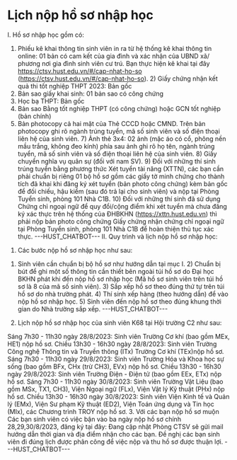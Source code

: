 # Lịch nộp hồ sơ nhập học

I. Hồ sơ nhập học gồm có:
1) Phiếu kê khai thông tin sinh viên in ra từ hệ thống kê khai thông tin online: 01 bản có cam kết của gia đình và xác nhận của UBND xã/ phương nơi gia đình sinh viên cư trú. Bạn thực hiện kê khai tại đây https://ctsv.hust.edu.vn/#/cap-nhat-ho-so (https://ctsv.hust.edu.vn/#/cap-nhat-ho-so). 2) Giấy chứng nhận kết quả thi tốt nghiệp THPT 2023: Bản gốc
3) Bản sao giấy khai sinh: 01 bản sao có công chứng
4) Học bạ THPT: Bản gốc
5) Bản sao Bằng tốt nghiệp THPT (có công chứng) hoặc GCN tốt nghiệp (bản chính)
6) Bản photocopy cả hai mặt của Thẻ CCCD hoặc CMND. Trên bản photocopy ghi rõ ngành trúng tuyển, mã số sinh viên và số điện thoại liên hệ của sinh viên. 7) Ảnh thẻ 3x4: 02 ảnh (mặc áo có cổ, phông nền mầu trắng, không đeo kính) phía sau ảnh ghi rõ họ tên, ngành trúng tuyển, mã số sinh viên và số điện thoại liên hệ của sinh viên. 8) Giấy chuyển nghĩa vụ quân sự (đối với nam SV). 9) Đối với những thí sinh trúng tuyển bằng phương thức Xét tuyển tài năng (XTTN), các bạn cần phải chuẩn bị riêng 01 bộ hồ sơ gồm các giấy tờ minh chứng cho thành tích đã khai khi đăng ký xét tuyển (bản photo công chứng) kèm bản gốc để đối chiếu, hậu kiểm (sau đó trả lại cho sinh viên) và nộp tại Phòng Tuyển sinh, phòng 101 Nhà C1B. 10) Đối với những thí sinh đã sử dụng Chứng chỉ ngoại ngữ để quy đổi/cộng điểm khi xét tuyển mà chưa đăng ký xác thực trên hệ thống của ĐHBKHN (https://xttn.hust.edu.vn) thì phải nộp bản photo công chứng Giấy chứng nhận chứng chỉ ngoại ngữ tại Phòng Tuyển sinh, phòng 101 Nhà C1B để hoàn thiện thủ tục xác thực. 
 ---HUST_CHATBOT---
II. Quy trình và lịch nộp hồ sơ nhập học:
1. Các bước nộp hồ sơ nhập học như sau:
1) Sinh viên cần chuẩn bị bộ hồ sơ như hướng dẫn tại mục I. 2) Chuẩn bị bút để ghi một số thông tin cần thiết bên ngoài túi hồ sơ do Đại học BKHN phát khi đến nộp hồ sơ nhập học (Mã hồ sơ sinh viên trên túi hồ sơ là 8 của mã số sinh viên). 3) Sắp xếp hồ sơ theo đúng thứ tự trên túi hồ sơ do nhà trường phát. 4) Thí sinh xếp hàng (theo hướng dẫn) để vào nộp hồ sơ nhập học. 5) Sinh viên đến nộp hồ sơ theo đúng khung thời gian do Nhà trường sắp xếp. 
 ---HUST_CHATBOT---
2. Lịch nộp hồ sơ nhập học của sinh viên K68 tại Hội trường C2 như sau:

Sáng 7h30 - 11h30 ngày 28/8/2023: Sinh viên Trường Cơ khí (bao gồm MEx, HE1) nộp hồ sơ. Chiều 13h30 - 16h30 ngày 28/8/2023: Sinh viên Trường Công nghệ Thông tin và Truyền thông (ITx) Trường Cơ khí (TEx)nộp hồ sơ. Sáng 7h30 - 11h30 ngày 29/8/2023: Sinh viên  Trường Hóa và Khoa học sự sống (bao gồm BFx, CHx (trừ CH3), EVx) nộp hồ sơ. Chiều 13h30 - 16h30 ngày 29/8/2023: Sinh viên Trường Điện - Điện tử (bao gồm EEx, ETx) nộp hồ sơ. Sáng 7h30 - 11h30 ngày 30/8/2023: Sinh viên Trường Vật Liệu (bao gồm MSx, TX1, CH3), Viện Ngoại ngữ (FLx), Viện Vật lý Kỹ thuật (PHx)  nộp hồ sơ. Chiều 13h30 - 16h30 ngày 30/8/2023: Sinh viên Viện Kinh tế và Quản lý (EMx), Viện Sư phạm Kỹ thuật (ED2), Viện Toán ứng dụng và Tin học (MIx), các Chương trình TROY nộp hồ sơ. 3. Với các bạn nộp hồ sơ muộn
Các bạn sinh viên có việc bận vào ba ngày nộp hồ sơ chính 28,29,30/8/2023, đăng ký tại đây: Đang cập nhật
Phòng CTSV sẽ gửi mail hướng dẫn thời gian và địa điểm nhận cho các bạn. Đề nghị các bạn sinh viên đi đúng lịch được phân công để việc nộp và thu hồ sơ được thuận lợi. 
 ---HUST_CHATBOT---
